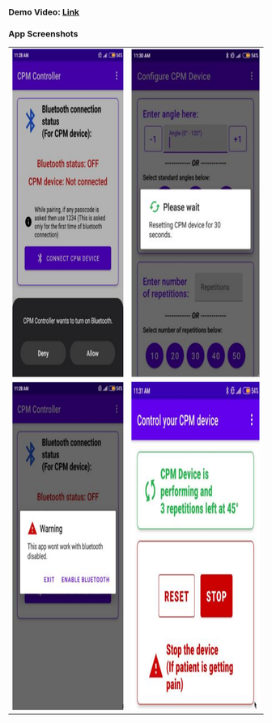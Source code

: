 ### Demo Video: [Link](https://drive.google.com/file/d/1JNAyuj7XRdWA6A8haDhxC6KvY6M1vBg9/view?usp=drive_link)
### App Screenshots
<table>
  <tr>
    <td><img src="./Screenshots/1.png"  alt="1" width=587px height=650px></td>
    <td><img src="./Screenshots/2.png" alt="2" width=490px height=650px></td>
   </tr> 
   <tr>
      <td><img src="./Screenshots/3.png" alt="3" width=491px height=650px></td>
      <td><img src="./Screenshots/4.png" alt="4" width=679px height=650px></td>
  </tr>
</table>
